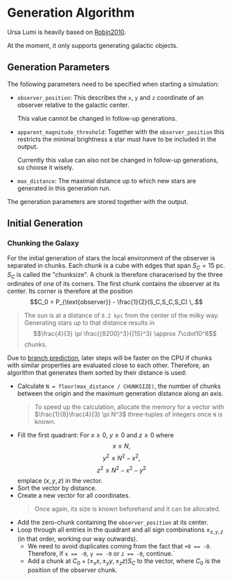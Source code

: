 # Generation Algorithm

Ursa Lumi is heavily based on [Robin2010][Robin2010].

At the moment, it only supports generating galactic objects.

## Generation Parameters

The following parameters need to be specified when starting a simulation:
- `observer_position`: This describes the `x`, `y` and `z` coordinate of an observer relative to the galactic center.

    This value cannot be changed in follow-up generations.
- `apparent_magnitude_threshold`: Together with the `observer_position` this restricts the minimal brightness a star must have to be included in the output.

    Currently this value can also not be changed in follow-up generations, so choose it wisely.
- `max_distance`: The maximal distance up to which new stars are generated in this generation run.

The generation parameters are stored together with the output.

## Initial Generation

### Chunking the Galaxy

For the initial generation of stars the local environment of the observer is separated in chunks. Each chunk is a cube with edges that span $S_C = 15 \text{ pc}$. $S_C$ is called the "chunksize". A chunk is therefore characerised by the three ordinates of one of its corners. The first chunk contains the observer at its center. Its corner is therefore at the position
$$C_0 = P_{\text{observer}} - \frac{1}{2}(S_C,S_C,S_C) \,.$$

> The sun is at a distance of `8.2 kpc` from the center of the milky way. Generating stars up to that distance results in
> $$\frac{4}{3} \pi \frac{{8200}^3}{{15}^3} \approx 7\cdot10^8$$
> chunks.

Due to [branch prediction][branch-prediction], later steps will be faster on the CPU if chunks with similar properties are evaluated close to each other. Therefore, an algorithm that generates them sorted by their distance is used:

- Calculate `N = floor(max_distance / CHUNKSIZE)`, the number of chunks between the origin and the maximum generation distance along an axis.
    > To speed up the calculation, allocate the memory for a vector with $\frac{1}{8}\frac{4}{3} \pi N^3$ three-tuples of integers once `N` is known.
- Fill the first quadrant: For $x\geq0$, $y\geq0$ and $z\geq0$ where
    $$x\leq N,$$
    $$y^2 \leq N^2 - x^2,$$
    $$z^2 \leq N^2 - x^2 - y^2 $$
    emplace $(x,y,z)$ in the vector.
- Sort the vector by distance.
- Create a new vector for all coordinates.
    > Once again, its size is known beforehand and it can be allocated.
- Add the zero-chunk containing the `observer_position` at its center.
- Loop through all entries in the quadrant and all sign combinations $\pm_{x,y,z}$ (in that order, working our way outwards).
  - We need to avoid duplicates coming from the fact that `+0 == -0`. Therefore,
    if `x == -0`, `y == -0` or `z == -0`, continue.`
  - Add a chunk at $C_0 + (\pm_x x,\pm_y y,\pm_z z) S_C$ to the vector, where $C_0$ is the position of the observer chunk.

[Robin2010]: https://github.com/TheComamba/UrsaLumi/blob/dev/documenting-physics/Documentation/Literature/2010-Robin.pdf

[branch-prediction]: https://www.educative.io/answers/what-is-branch-prediction